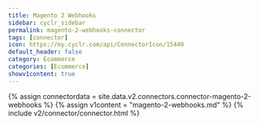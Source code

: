 ```yaml
---
title: Magento 2 Webhooks
sidebar: cyclr_sidebar
permalink: magento-2-webhooks-connector
tags: [connector]
icon: https://my.cyclr.com/api/ConnectorIcon/15449
default_header: false
category: Ecommerce
categories: [Ecommerce]
showv1content: true
---
```

{% assign connectordata = site.data.v2.connectors.connector-magento-2-webhooks %}
{% assign v1content = "magento-2-webhooks.md" %}
{% include v2/connector/connector.html %}	